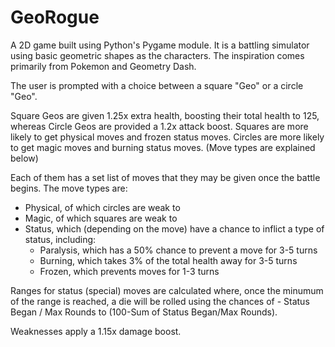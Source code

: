 # GeoRogue

A 2D game built using Python's Pygame module. It is a battling simulator using basic geometric shapes as the characters. The inspiration comes primarily from Pokemon and Geometry Dash.

The user is prompted with a choice between a square "Geo" or a circle "Geo". 

Square Geos are given 1.25x extra health, boosting their total health to 125, whereas Circle Geos are provided a 1.2x attack boost. Squares are more likely to get physical moves and frozen status moves. Circles are more likely to get magic moves and burning status moves. (Move types are explained below)

Each of them has a set list of moves that they may be given once the battle begins. The move types are:

 - Physical, of which circles are weak to
 - Magic, of which squares are weak to
 - Status, which (depending on the move) have a chance to inflict a type of status, including:
   - Paralysis, which has a 50% chance to prevent a move for 3-5 turns
   - Burning, which takes 3% of the total health away for 3-5 turns
   - Frozen, which prevents moves for 1-3 turns

Ranges for status (special) moves are calculated where, once the minumum of the range is reached, a die will be rolled using the chances of - Status Began / Max Rounds to (100-Sum of Status Began/Max Rounds).

Weaknesses apply a 1.15x damage boost.
